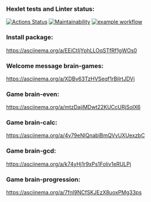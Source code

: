 ### Hexlet tests and Linter status:
[![Actions Status](https://github.com/Abra19/frontend-project-lvl1/workflows/hexlet-check/badge.svg)](https://github.com/Abra19/frontend-project-lvl1/actions)
[![Maintainability](https://api.codeclimate.com/v1/badges/a99a88d28ad37a79dbf6/maintainability)](https://codeclimate.com/github/codeclimate/codeclimate/maintainability)
[![example workflow](https://github.com/Abra19/frontend-project-lvl1/actions/workflows/lint.yml/badge.svg)](https://github.com/Abra19/frontend-project-lvl1/actions)
### Install package:
https://asciinema.org/a/EEiCtIjYphLLOqSTfRf1gWOs0
### Welcome message brain-games:
https://asciinema.org/a/XDBv63TzHVSeqf1rBilrtJDVj
### Game brain-even:
https://asciinema.org/a/mtzDajiMDwt22KUCcURjSolX6
### Game brain-calc:
https://asciinema.org/a/4v79eNIQnablBmQVvUXUexzbC
### Game brain-gcd:
https://asciinema.org/a/k74yHj1r9xPs1Foliv1eRULPj
### Game brain-progression:
 https://asciinema.org/a/7fnI9NCfSKJEzX8uoxPMg33ps
 